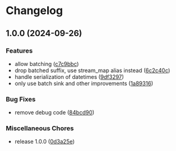 # Changelog

## 1.0.0 (2024-09-26)


### Features

* allow batching ([c7c9bbc](https://github.com/matterbeam-tech/target-matterbeam-http/commit/c7c9bbc04741732f3f7fb35b9d170eff9a45a579))
* drop batched suffix, use stream_map alias instead ([6c2c40c](https://github.com/matterbeam-tech/target-matterbeam-http/commit/6c2c40cb57717d5d7745e0da0406ff6c5d941085))
* handle serialization of datetimes ([9df3297](https://github.com/matterbeam-tech/target-matterbeam-http/commit/9df329725030ce6116f17cc7074a0493d17ed03e))
* only use batch sink and other improvements ([1a89316](https://github.com/matterbeam-tech/target-matterbeam-http/commit/1a89316873f6f882275095939c923d9da855d347))


### Bug Fixes

* remove debug code ([84bcd90](https://github.com/matterbeam-tech/target-matterbeam-http/commit/84bcd90db1118a5c7a781b43d61493862f340690))


### Miscellaneous Chores

* release 1.0.0 ([0d3a25e](https://github.com/matterbeam-tech/target-matterbeam-http/commit/0d3a25ee91383f686595108e75041d01acd9aedb))
